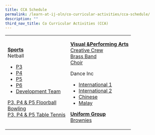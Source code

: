 ```yaml
---
title: CCA Schedule
permalink: /learn-at-ij-oln/co-curricular-activities/cca-schedule/
description: ""
third_nav_title: Co Curricular Activities (CCA)
---
```

<table>
<tbody>
<tr>
<td>
<p><strong><u>Sports<br /></u></strong>Netball</p>
<ul>
<li><a href="/files/2023CCASchedules/T1%20-%20P3%20Netball.pdf" target="_blank" rel="noopener">P3</a></li>
<li><a href="/files/2023CCASchedules/T1%20-%20P4%20Netball.pdf" target="_blank" rel="noopener">P4</a></li>
<li><a href="/files/T4%20-%20P5%20Netball" target="_blank" rel="noopener">P5</a></li>
<li><a href="/files/T4%20-%20P6%20Netball_School%20Team.pdf" target="_blank" rel="noopener">P6</a></li>
<li><a href="/files/2023CCASchedules/T1%20-%20Netball%20Developmental%20Team.pdf" target="_blank" rel="noopener">Development Team</a></li>
</ul>
<p><a href="/files/2023CCASchedules/T1%20-%20P3,%20P4%20&%20P5%20Floorball.pdf" target="_blank" rel="noopener">P3, P4 &amp; P5 Floorball</a><br />
	<a href="/files/2023CCASchedules/T1%20-%20Bowling.pdf" target="_blank" rel="noopener">Bowling</a><br />
	<a href="/files/2023CCASchedules/T1%20-%20Table%20Tennis.pdf" target="_blank" rel="noopener">P3, P4 &amp; P5 Table Tennis</a></p>
</td>
<td>
<p><strong><u>Visual &amp;Performing Arts<br /></u></strong><a href="/files/2023CCASchedules/T1%20-%20Creative%20Crew.pdf" target="_blank" rel="noopener">Creative Crew</a><br />
	<a href="/files/2023CCASchedules/T1%20-%20Brass%20Band.pdf" target="_blank" rel="noopener">Brass Band</a><br />
	<a href="/files/2023CCASchedules/T1%20-%20Choir.pdf" target="_blank" rel="noopener">Choir</a></p>
<p>Dance Inc</p>
<ul>
<li><a href="/files/2023CCASchedules/T1%20-%20Dance%20Inc%201.pdf" target="_blank" rel="noopener">International 1</a></li>
<li><a href="/files/2023CCASchedules/T1%20-%20Dance%20Inc%202.pdf" target="_blank" rel="noopener">International 2</a></li>
<li><a href="/files/2023CCASchedules/T1%20-%20Dance%20Inc%203.pdf" target="_blank" rel="noopener">Chinese</a></li>
<li><a href="/files/2023CCASchedules/T1%20-%20Dance%20Inc%204.pdf" target="_blank" rel="noopener">Malay</a></li>
</ul>
<p><strong><u>Uniform Group<br /></u></strong><a href="/files/2023CCASchedules/T1%20-%20Bowling.pdf" target="_blank" rel="noopener">Brownies</a></p>
</td>
</tr>
</tbody>
</table>
